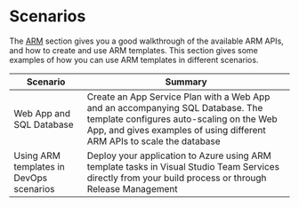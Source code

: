 # Scenarios
The [ARM](../ARM/README.md) section gives you a good walkthrough of the available ARM APIs, and how to create and use ARM templates. This section gives some examples of how you can use ARM templates in different scenarios.

|Scenario|Summary|
|--------|-------|
|Web App and SQL Database| Create an App Service Plan with a Web App and an accompanying SQL Database. The template configures auto-scaling on the Web App, and gives examples of using different ARM APIs to scale the database|
|Using ARM templates in DevOps scenarios| Deploy your application to Azure using ARM template tasks in Visual Studio Team Services directly from your build process or through Release Management|

